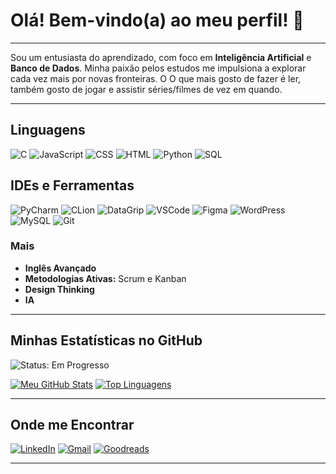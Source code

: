 # Olá! Bem-vindo(a) ao meu perfil! 👋

---

Sou um entusiasta do aprendizado, com foco em **Inteligência Artificial** e **Banco de Dados**. Minha paixão pelos estudos me impulsiona a explorar cada vez mais por novas fronteiras. O O que mais gosto de fazer é ler, também gosto de jogar e assistir séries/filmes de vez em quando.

---

## Linguagens

<p align="left">
  <img src="https://img.shields.io/badge/C-00599C?style=for-the-badge&logo=c&logoColor=white" alt="C" />
  <img src="https://img.shields.io/badge/JavaScript-F7DF1E?style=for-the-badge&logo=javascript&logoColor=black" alt="JavaScript" />
  <img src="https://img.shields.io/badge/CSS3-1572B6?style=for-the-badge&logo=css3&logoColor=white" alt="CSS" />
  <img src="https://img.shields.io/badge/HTML5-E34F26?style=for-the-badge&logo=html5&logoColor=white" alt="HTML" />
  <img src="https://img.shields.io/badge/Python-3776AB?style=for-the-badge&logo=python&logoColor=white" alt="Python" />
  <img src="https://img.shields.io/badge/SQL-4479A1?style=for-the-badge&logo=postgresql&logoColor=white" alt="SQL" />
</p>

## IDEs e Ferramentas

<p align="left">
  <img src="https://img.shields.io/badge/PyCharm-000000?style=for-the-badge&logo=pycharm&logoColor=white" alt="PyCharm" />
  <img src="https://img.shields.io/badge/CLion-1A1B1D?style=for-the-badge&logo=clion&logoColor=white" alt="CLion" />
  <img src="https://img.shields.io/badge/DataGrip-272727?style=for-the-badge&logo=datagrip&logoColor=white" alt="DataGrip" />
  <img src="https://img.shields.io/badge/Visual Studio Code-007ACC?style=for-the-badge&logo=visual-studio-code&logoColor=white" alt="VSCode" />
  <img src="https://img.shields.io/badge/Figma-F24E1E?style=for-the-badge&logo=figma&logoColor=white" alt="Figma" />
  <img src="https://img.shields.io/badge/WordPress-21759B?style=for-the-badge&logo=wordpress&logoColor=white" alt="WordPress" />
  <img src="https://img.shields.io/badge/MySQL-00000F?style=for-the-badge&logo=mysql" alt="MySQL" />
  <img src="https://img.shields.io/badge/Git-F05032?style=for-the-badge&logo=gite" alt="Git"/>
</p>

### Mais

* **Inglês Avançado**
* **Metodologias Ativas:** Scrum e Kanban
* **Design Thinking**
* **IA**


---

## Minhas Estatísticas no GitHub

![Status: Em Progresso](https://img.shields.io/badge/Status-Em%20Progresso-blue?style=for-the-badge)

[![Meu GitHub Stats](https://github-readme-stats.vercel.app/api?username=g-fe-p-b&show_icons=true&theme=dark&include_all_commits=true&count_private=true)](https://github.com/anuraghazra/github-readme-stats)
[![Top Linguagens](https://github-readme-stats.vercel.app/api/top-langs/?username=g-fe-p-b&layout=compact&theme=dark&show_icons=true)](https://github.com/anuraghazra/github-readme-stats)

---

## Onde me Encontrar

[![LinkedIn](https://img.shields.io/badge/LinkedIn-0077B5?style=for-the-badge&logo=linkedin&logoColor=white)](https://www.linkedin.com/in/guilherme-barbosa-706027210//)
[![Gmail](https://img.shields.io/badge/Gmail-D14836?style=for-the-badge&logo=gmail&logoColor=white)](mailto:g.fe.p.barbosa@gmail.com)
[![Goodreads](https://img.shields.io/badge/Goodreads-553B08?style=for-the-badge&logo=goodreads&logoColor=white)](https://www.goodreads.com/user/show/158108548-guilherme)

---
